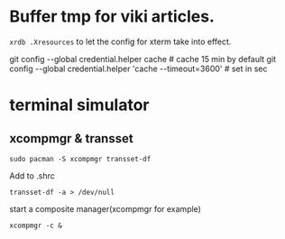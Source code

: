 # Buffer tmp for viki articles.


`xrdb .Xresources` to let the config for xterm take into effect.

git config --global credential.helper cache # cache 15 min by default
git config --global credential.helper 'cache --timeout=3600' # set in sec


# terminal simulator

## xcompmgr & transset

```
sudo pacman -S xcompmgr transset-df
```

Add to .shrc

```
transset-df -a > /dev/null
```

start a composite manager(xcompmgr for example)

```
xcompmgr -c &
```
